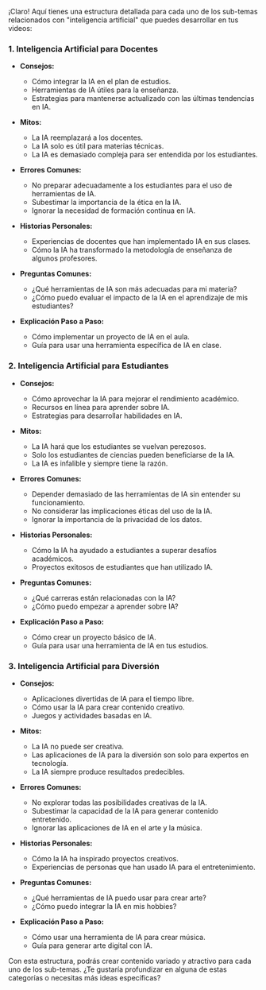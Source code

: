 ¡Claro! Aquí tienes una estructura detallada para cada uno de los sub-temas relacionados con "inteligencia artificial" que puedes desarrollar en tus videos:

### 1. Inteligencia Artificial para Docentes

- **Consejos:**
  - Cómo integrar la IA en el plan de estudios.
  - Herramientas de IA útiles para la enseñanza.
  - Estrategias para mantenerse actualizado con las últimas tendencias en IA.

- **Mitos:**
  - La IA reemplazará a los docentes.
  - La IA solo es útil para materias técnicas.
  - La IA es demasiado compleja para ser entendida por los estudiantes.

- **Errores Comunes:**
  - No preparar adecuadamente a los estudiantes para el uso de herramientas de IA.
  - Subestimar la importancia de la ética en la IA.
  - Ignorar la necesidad de formación continua en IA.

- **Historias Personales:**
  - Experiencias de docentes que han implementado IA en sus clases.
  - Cómo la IA ha transformado la metodología de enseñanza de algunos profesores.

- **Preguntas Comunes:**
  - ¿Qué herramientas de IA son más adecuadas para mi materia?
  - ¿Cómo puedo evaluar el impacto de la IA en el aprendizaje de mis estudiantes?

- **Explicación Paso a Paso:**
  - Cómo implementar un proyecto de IA en el aula.
  - Guía para usar una herramienta específica de IA en clase.

### 2. Inteligencia Artificial para Estudiantes

- **Consejos:**
  - Cómo aprovechar la IA para mejorar el rendimiento académico.
  - Recursos en línea para aprender sobre IA.
  - Estrategias para desarrollar habilidades en IA.

- **Mitos:**
  - La IA hará que los estudiantes se vuelvan perezosos.
  - Solo los estudiantes de ciencias pueden beneficiarse de la IA.
  - La IA es infalible y siempre tiene la razón.

- **Errores Comunes:**
  - Depender demasiado de las herramientas de IA sin entender su funcionamiento.
  - No considerar las implicaciones éticas del uso de la IA.
  - Ignorar la importancia de la privacidad de los datos.

- **Historias Personales:**
  - Cómo la IA ha ayudado a estudiantes a superar desafíos académicos.
  - Proyectos exitosos de estudiantes que han utilizado IA.

- **Preguntas Comunes:**
  - ¿Qué carreras están relacionadas con la IA?
  - ¿Cómo puedo empezar a aprender sobre IA?

- **Explicación Paso a Paso:**
  - Cómo crear un proyecto básico de IA.
  - Guía para usar una herramienta de IA en tus estudios.

### 3. Inteligencia Artificial para Diversión

- **Consejos:**
  - Aplicaciones divertidas de IA para el tiempo libre.
  - Cómo usar la IA para crear contenido creativo.
  - Juegos y actividades basadas en IA.

- **Mitos:**
  - La IA no puede ser creativa.
  - Las aplicaciones de IA para la diversión son solo para expertos en tecnología.
  - La IA siempre produce resultados predecibles.

- **Errores Comunes:**
  - No explorar todas las posibilidades creativas de la IA.
  - Subestimar la capacidad de la IA para generar contenido entretenido.
  - Ignorar las aplicaciones de IA en el arte y la música.

- **Historias Personales:**
  - Cómo la IA ha inspirado proyectos creativos.
  - Experiencias de personas que han usado IA para el entretenimiento.

- **Preguntas Comunes:**
  - ¿Qué herramientas de IA puedo usar para crear arte?
  - ¿Cómo puedo integrar la IA en mis hobbies?

- **Explicación Paso a Paso:**
  - Cómo usar una herramienta de IA para crear música.
  - Guía para generar arte digital con IA.

Con esta estructura, podrás crear contenido variado y atractivo para cada uno de los sub-temas. ¿Te gustaría profundizar en alguna de estas categorías o necesitas más ideas específicas?